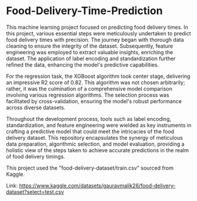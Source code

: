 # Food-Delivery-Time-Prediction
This machine learning project focused on predicting food delivery times. In this project, various essential steps were meticulously undertaken to predict food delivery times with precision. The journey began with thorough data cleaning to ensure the integrity of the dataset. Subsequently, feature engineering was employed to extract valuable insights, enriching the dataset. The application of label encoding and standardization further refined the data, enhancing the model's predictive capabilities.

For the regression task, the XGBoost algorithm took center stage, delivering an impressive R2 score of 0.82. This algorithm was not chosen arbitrarily; rather, it was the culmination of a comprehensive model comparison involving various regression algorithms. The selection process was facilitated by cross-validation, ensuring the model's robust performance across diverse datasets.

Throughout the development process, tools such as label encoding, standardization, and feature engineering were wielded as key instruments in crafting a predictive model that could meet the intricacies of the food delivery dataset. This repository encapsulates the synergy of meticulous data preparation, algorithmic selection, and model evaluation, providing a holistic view of the steps taken to achieve accurate predictions in the realm of food delivery timings.

This project used the "food-delivery-dataset/train.csv" sourced from Kaggle.

Link: https://www.kaggle.com/datasets/gauravmalik26/food-delivery-dataset?select=test.csv

